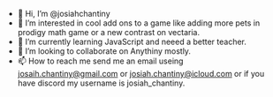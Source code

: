 - 👋 Hi, I’m @josiahchantiny
- 👀 I’m interested in cool add ons to a game like adding more pets in prodigy math game or a new contrast on vectaria.
- 🌱 I’m currently learning JavaScript and neeed a better teacher.
- 💞️ I’m looking to collaborate on Anythiny mostly.
- 📫 How to reach me send me an email useing josaih.chantiny@gmail.com or josiah.chantiny@icloud.com or if you have discord my username is josiah_chantiny.

<!---
josiahchantiny/josiahchantiny is a ✨ special ✨ repository because its `README.md` (this file) appears on your GitHub profile.
You can click the Preview link to take a look at your changes.
--->
